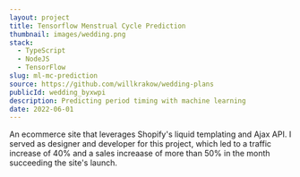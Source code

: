 ```yaml
---
layout: project
title: Tensorflow Menstrual Cycle Prediction
thumbnail: images/wedding.png
stack:
  - TypeScript
  - NodeJS
  - TensorFlow
slug: ml-mc-prediction
source: https://github.com/willkrakow/wedding-plans
publicId: wedding_byxwpi
description: Predicting period timing with machine learning
date: 2022-06-01
---
```


An ecommerce site that leverages Shopify's liquid templating and Ajax API. I served as designer and developer for this project, which led to a traffic increase of 40% and a sales increaase of more than 50% in the month succeeding the site's launch.